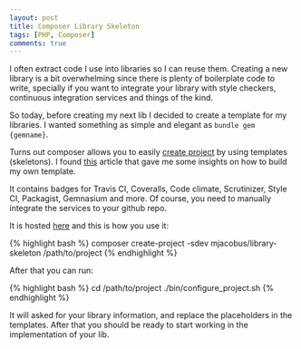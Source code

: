 ```yaml
---
layout: post
title: Composer Library Skeleton
tags: [PHP, Composer]
comments: true
---
```


I often extract code I use into libraries so I can reuse them. Creating a new
library is a bit overwhelming since there is plenty of boilerplate code to
write, specially if you want to integrate your library with style checkers,
continuous integration services and things of the kind.

So today, before creating my next lib I decided to create a template for my
libraries. I wanted something as simple and elegant as ```bundle gem
{gemname}```.

Turns out composer allows you to easily [create project](https://getcomposer.org/doc/03-cli.md#create-project)
by using templates (skeletons). I found [this](https://www.binpress.com/tutorial/better-project-skeletons-with-composer/157)
article that gave me some insights on how to build my own template.

It contains badges for Travis CI, Coveralls, Code climate, Scrutinizer, Style
CI, Packagist, Gemnasium and more. Of course, you need to manually integrate
the services to your github repo.

It is hosted [here](https://github.com/mjacobus/php-library-skeleton) and this
is how you use it:

{% highlight bash %}
composer create-project -sdev mjacobus/library-skeleton /path/to/project
{% endhighlight %}

After that you can run:

{% highlight bash %}
cd /path/to/project
./bin/configure_project.sh
{% endhighlight %}

It will asked for your library information, and replace the placeholders in the templates.
After that you should be ready to start working in the implementation of your lib.

